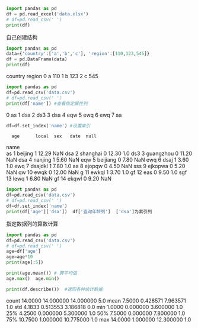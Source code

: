 ```python
import pandas as pd
df = pd.read_excel('data.xlsx')
# df=pd.read_csv(' ')
print(df)
```

自己创建结构

```python
import pandas as pd
data={'country':['a','b','c'], 'region':[110,123,545]}
df = pd.DataFrame(data)
print(df)
```

 country  region
0       a     110
1       b     123
2       c     545

 

```python
import pandas as pd
df=pd.read_csv('data.csv')
# df=pd.read_csv(' '）
print(df['name']) #查看指定属性列
```

0      as
1     dsa
2     ds3
3     dsa
4     eqw
5     ewq
6     ewq
7      aa

```python
df=df.set_index('name') #设置索引
```

      age      local  sex   date  null
name                                  
as      1    beijing    1  12.29   NaN
dsa     2   shanghai    0  12.30   1.0
ds3     3  guangzhou    0  11.20   NaN
dsa     4    nanjing    1   5.60   NaN
eqw     5   beijiang    0   7.80   NaN
ewq     6       dsaj    1   3.60   1.0
ewq     7    dsajdkl    1   7.80   1.0
aa      8     ejopqw    0   4.50   NaN
sss     9    ejkopwa    0   5.20   NaN
qw     10       ewqk    0  12.00   NaN
g      11      ewkql    1   3.70   1.0
gf     12        eas    0   9.50   1.0
sgf    13       lewq    1   6.80   NaN
gf     14      ekqwl    0   9.20   NaN

```python
import pandas as pd
df=pd.read_csv('data.csv')
# df=pd.read_csv(' ') 
df=df.set_index('name')
print(df['age']['dsa'])  df['查询年龄列']  ['dsa']为索引列
```

指定数据列的算数计算

```python
import pandas as pd
df=pd.read_csv('data.csv')
# df=pd.read_csv(' ')
age=df['age']
age=age*10
print(age[:5])
```

```python
print(age.mean()) # 算平均值
age.max()  age.min()
```

```python
print(df.describe())  #返回各种统计数据
```

count  14.0000  14.000000  14.000000   5.0
mean    7.5000   0.428571   7.963571   1.0
std     4.1833   0.513553   3.186818   0.0
min     1.0000   0.000000   3.600000   1.0
25%     4.2500   0.000000   5.300000   1.0
50%     7.5000   0.000000   7.800000   1.0
75%    10.7500   1.000000  10.775000   1.0
max    14.0000   1.000000  12.300000   1.0
